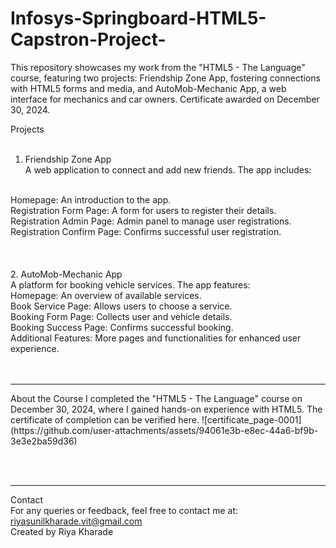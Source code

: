 # Infosys-Springboard-HTML5-Capstron-Project-
This repository showcases my work from the "HTML5 - The Language" course, featuring two projects: Friendship Zone App, fostering connections with HTML5 forms and media, and AutoMob-Mechanic App, a web interface for mechanics and car owners. Certificate awarded on December 30, 2024.

Projects<br><br>
1. Friendship Zone App<br>
A web application to connect and add new friends. The app includes:
<br>
Homepage: An introduction to the app.<br>
Registration Form Page: A form for users to register their details.<br>
Registration Admin Page: Admin panel to manage user registrations.<br>
Registration Confirm Page: Confirms successful user registration.<br>
<br><br><br>
2. AutoMob-Mechanic App<br>
A platform for booking vehicle services. The app features:
<br>
Homepage: An overview of available services.<br>
Book Service Page: Allows users to choose a service.<br>
Booking Form Page: Collects user and vehicle details.<br>
Booking Success Page: Confirms successful booking.<br>
Additional Features: More pages and functionalities for enhanced user experience.<br><br><br><hr>
About the Course
I completed the "HTML5 - The Language" course on December 30, 2024, where I gained hands-on experience with HTML5. The certificate of completion can be verified here.
![certificate_page-0001](https://github.com/user-attachments/assets/94061e3b-e8ec-44a6-bf9b-3e3e2ba59d36)

<br><br><hr>
Contact<br>
For any queries or feedback, feel free to contact me at:<br>
riyasunilkharade.vit@gmail.com<br>
Created by Riya Kharade<br>


